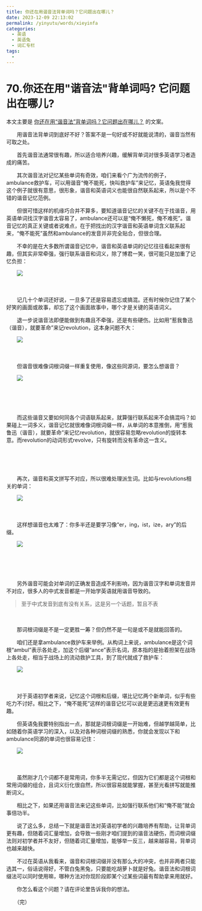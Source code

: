 ```yaml
---
title: 你还在用谐音法背单词吗？它问题出在哪儿？
date: 2023-12-09 22:13:02
permalink: /yinyutu/words/xieyinfa
categories:
  - 英语
  - 英语兔
  - 词汇专栏
tags:
  - 
---
```

# 70.你还在用"谐音法"背单词吗? 它问题出在哪儿?

  本文主要是 [你还在用“谐音法”背单词吗？它问题出在哪儿？](https://www.bilibili.com/video/BV1Zo4y1v7qT/) 的文案。

　　‍用谐音法背单词到底好不好？答案不是一句好或不好就能说清的，谐音当然有可取之处。‍‍
<!-- more -->
　　首先‍‍谐音法通常很有趣，所以适合培养兴趣，缓解背单词对很多英语学习者造成的痛苦。‍‍

　　其次谐音法对记忆某些单词有奇效，咱们来看个广为流传的例子，ambulance救护车，可以用谐音“俺不能死，快叫救护车‍‍”来记忆，英语兔我觉得这个例子就很有意思，很形象，谐音和英语词义也能很自然联系起来，‍‍所以是个不错的谐音记忆范例。

　　但很可惜这样的机缘巧合并不算多，要知道‍‍谐音记忆的关键不在于找谐音，用英语单词找汉字谐音太容易了，‍‍ambulance还可以是“俺不懒死，俺不难死”。‍‍谐音记忆的真正关键或者说难点，在于把找出的汉字谐音和英语单词含义联系起来，‍‍“俺不能死”虽然和ambulance的发音并非完全贴合，但很合理。

　　不幸的是‍‍在大多数所谓谐音记忆中，谐音和英语单词的记忆往往看起来很有趣，但其实非常牵强，‍‍强行联系谐音和词义，除了博君一笑，很可能只是加重了记忆负担：

　　![](https://image.peterjxl.com/blog/image-20231209165032-4ndbsj9.png)

　　‍

　　记几十个单词还好说，一旦多了还是容易遗忘或搞混。还有时候‍‍你记住了某个好笑的画面或故事，却忘了这个画面故事中，哪个才是关键的英语词义。‍‍

　　退一步说谐音法即便能做到有趣且不牵强，还是有些硬伤。比如用“惹我鲁迅（谐音），就要革命”来记revolution，这本身问题不大：

　　![](https://image.peterjxl.com/blog/image-20231209165134-ovff34u.png)

　　‍

　　但谐音很难像词根词缀一样重复使用，像这些同源词，要怎么想谐音？

　　![](https://image.peterjxl.com/blog/image-20231209165220-rgajcvn.png)

　　‍

　　‍

　　而这些谐音又要如何同各个词语联系起来，就算强行联系起来不会搞混吗？‍‍如果碰上一词多义，谐音记忆就很难像词根词缀一样，从单词的本意推倒，‍‍用“惹我鲁迅（谐音），就要革命”来记忆revolution，就很容易忽略revolution的旋转本意。而revolution的动词形式revolve，只有旋转而没有革命这一含义。‍‍

　　‍

　　‍

　　再次‍‍，谐音和英文拼写不对应，所以很难处理派生词。‍‍比如与revolutions相关的单词：

　　![](https://image.peterjxl.com/blog/image-20231209165428-0uvmcwb.png)

　　‍

　　这样想谐音也太难了：你多半还是要学习像“er，ing，ist，ize，ary”的后缀。

　　![](https://image.peterjxl.com/blog/image-20231209165518-vc94tzz.png)

　　‍

　　‍

　　另外‍‍谐音可能会对单词的正确发音造成不利影响，因为谐音汉字和单词发音并不对应，‍‍很多人的中式发音都是一开始学英语就用谐音导致的。‍‍

> 至于中式发音到底有没有关系，这是另一个话题，暂且不表‍‍

　　‍

　　那词根词缀是不是一定更胜一筹？但仍然不是一句是或不是就能回答的。‍‍

　　咱们还是拿ambulance救护车来举例。从构词上来说，‍‍ambulance是这个词根“ambul”表示各处走，加这个后缀“ance”表示名词，‍‍原本指的是抬着担架在战场上各处走，相当于战场上的流动救护工具，‍‍到了现代就成了救护车：

　　![](https://image.peterjxl.com/blog/image-20231209165626-g1prtr4.png)

　　‍

　　对于英语初学者来说，记忆这个词根和后缀，堪比记忆两个新单词，似乎有些吃力不讨好。‍‍相比之下，‍‍“俺不能死”这样的谐音记忆可以说是更迅速更有效更有趣。

　　但英语兔我要特别指出一点，‍‍那就是词根词缀是一开始难，但越学越简单，比如随着你英语学习的深入，‍‍以及对各种词根词缀的熟悉，你就会发现‍‍以下和ambulance同源的单词也很容易记住：

　　![](https://image.peterjxl.com/blog/image-20231209165716-wwk7ngr.png)

　　‍

　　虽然刚才几个词都不是常用词，你多半无需记忆，‍‍但因为它们都是这个词根和常用词缀的组合，且词义衍化很自然，‍‍所以很容易就能掌握，甚至光看拼写就能推断词义。

　　相比之下，‍‍如果还用谐音法来记这些单词，比如强行联系他们和“俺不能‍‍”就会事倍功半。‍‍

　　说了这么多，总结一下就是谐音法‍‍对英语初学者的兴趣培养有帮助，让背单词更有趣，‍‍但随着词汇量增加，会导致一些刚才咱们提到的谐音法硬伤，‍‍而词根词缀法则对初学者并不友好，但随着词汇量增加，能够举一反三，越来越容易，背单词也越来越快。

　　不过在英语从我看来，谐音和词根词缀并没有那么大的冲突，‍‍也并非两者只能选其一，俗话说得好，‍‍不管白兔黑兔，只要能吃胡萝卜就是好兔。‍‍谐音法和词根词缀法可以同时使用嘛，哪种方法对你现阶段即某个‍‍过某些词最有帮助拿来用就好。

　　你怎么看这个问题？请在评论里告诉我你的想法。‍‍‍

　　（完）
